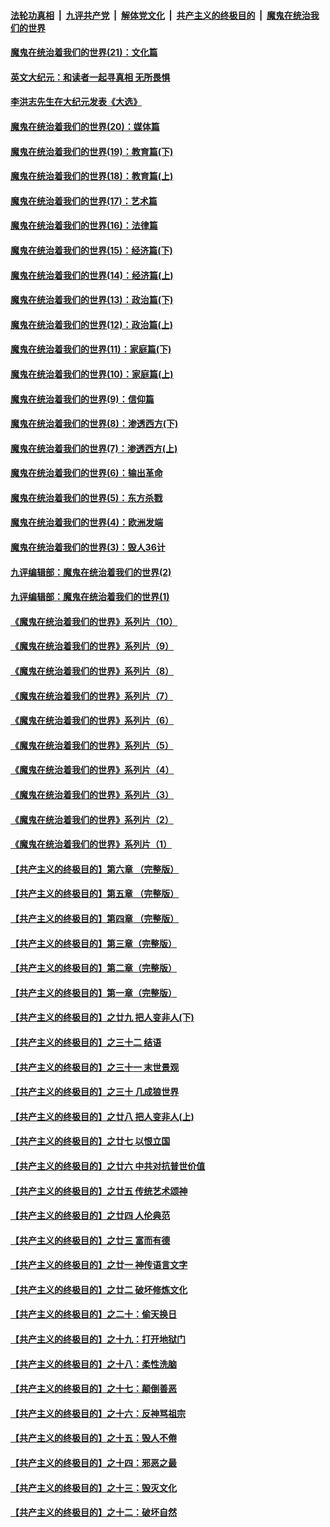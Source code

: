 ####  [法轮功真相](../../../../basic/blob/master/README.md?t=12070802) &nbsp;|&nbsp; [九评共产党](../../../../9ping.md/blob/master/README.md?t=12070802) &nbsp;|&nbsp; [解体党文化](../../../../jtdwh.md/blob/master/README.md?t=12070802)  &nbsp;|&nbsp; [共产主义的终极目的](../../../../gczydzjmd.md/blob/master/README.md?t=12070802) &nbsp;|&nbsp; [魔鬼在统治我们的世界](../../../../mgztzwmdsj.md/blob/master/README.md?t=12070802) 

#### [魔鬼在统治着我们的世界(21)：文化篇](../pages/nsc422/n10597706.md?t=12070802) 

#### [英文大纪元：和读者一起寻真相 无所畏惧](../pages/nsc422/n12542027.md?t=12070802) 

#### [李洪志先生在大纪元发表《大选》](../pages/nsc422/n12534746.md?t=12070802) 

#### [魔鬼在统治着我们的世界(20)：媒体篇](../pages/nsc422/n10586579.md?t=12070802) 

#### [魔鬼在统治着我们的世界(19)：教育篇(下)](../pages/nsc422/n10564808.md?t=12070802) 

#### [魔鬼在统治着我们的世界(18)：教育篇(上)](../pages/nsc422/n10526970.md?t=12070802) 

#### [魔鬼在统治着我们的世界(17)：艺术篇](../pages/nsc422/n10499093.md?t=12070802) 

#### [魔鬼在统治着我们的世界(16)：法律篇](../pages/nsc422/n10485969.md?t=12070802) 

#### [魔鬼在统治着我们的世界(15)：经济篇(下)](../pages/nsc422/n10469975.md?t=12070802) 

#### [魔鬼在统治着我们的世界(14)：经济篇(上)](../pages/nsc422/n10457370.md?t=12070802) 

#### [魔鬼在统治着我们的世界(13)：政治篇(下)](../pages/nsc422/n10448270.md?t=12070802) 

#### [魔鬼在统治着我们的世界(12)：政治篇(上)](../pages/nsc422/n10444576.md?t=12070802) 

#### [魔鬼在统治着我们的世界(11)：家庭篇(下)](../pages/nsc422/n10440961.md?t=12070802) 

#### [魔鬼在统治着我们的世界(10)：家庭篇(上)](../pages/nsc422/n10435448.md?t=12070802) 

#### [魔鬼在统治着我们的世界(9)：信仰篇](../pages/nsc422/n10432159.md?t=12070802) 

#### [魔鬼在统治着我们的世界(8)：渗透西方(下)](../pages/nsc422/n10429603.md?t=12070802) 

#### [魔鬼在统治着我们的世界(7)：渗透西方(上)](../pages/nsc422/n10426013.md?t=12070802) 

#### [魔鬼在统治着我们的世界(6)：输出革命](../pages/nsc422/n10421536.md?t=12070802) 

#### [魔鬼在统治着我们的世界(5)：东方杀戮](../pages/nsc422/n10417707.md?t=12070802) 

#### [魔鬼在统治着我们的世界(4)：欧洲发端](../pages/nsc422/n10414890.md?t=12070802) 

#### [魔鬼在统治着我们的世界(3)：毁人36计](../pages/nsc422/n10411583.md?t=12070802) 

#### [九评编辑部：魔鬼在统治着我们的世界(2)](../pages/nsc422/n10410036.md?t=12070802) 

#### [九评编辑部：魔鬼在统治着我们的世界(1)](../pages/nsc422/n10406825.md?t=12070802) 

#### [《魔鬼在统治着我们的世界》系列片（10）](../pages/nsc422/n12292670.md?t=12070802) 

#### [《魔鬼在统治着我们的世界》系列片（9）](../pages/nsc422/n12290859.md?t=12070802) 

#### [《魔鬼在统治着我们的世界》系列片（8）](../pages/nsc422/n12287445.md?t=12070802) 

#### [《魔鬼在统治着我们的世界》系列片（7）](../pages/nsc422/n12283425.md?t=12070802) 

#### [《魔鬼在统治着我们的世界》系列片（6）](../pages/nsc422/n12282314.md?t=12070802) 

#### [《魔鬼在统治着我们的世界》系列片（5）](../pages/nsc422/n12281419.md?t=12070802) 

#### [《魔鬼在统治着我们的世界》系列片（4）](../pages/nsc422/n12274024.md?t=12070802) 

#### [《魔鬼在统治着我们的世界》系列片（3）](../pages/nsc422/n12271322.md?t=12070802) 

#### [《魔鬼在统治着我们的世界》系列片（2）](../pages/nsc422/n12269049.md?t=12070802) 

#### [《魔鬼在统治着我们的世界》系列片（1）](../pages/nsc422/n12267575.md?t=12070802) 

#### [【共产主义的终极目的】第六章 （完整版）](../pages/nsc422/n11428913.md?t=12070802) 

#### [【共产主义的终极目的】第五章 （完整版）](../pages/nsc422/n11428912.md?t=12070802) 

#### [【共产主义的终极目的】第四章 （完整版）](../pages/nsc422/n11428907.md?t=12070802) 

#### [【共产主义的终极目的】第三章（完整版）](../pages/nsc422/n11428848.md?t=12070802) 

#### [【共产主义的终极目的】第二章（完整版）](../pages/nsc422/n11428831.md?t=12070802) 

#### [【共产主义的终极目的】第一章（完整版）](../pages/nsc422/n11417651.md?t=12070802) 

#### [【共产主义的终极目的】之廿九 把人变非人(下)](../pages/nsc422/n11344140.md?t=12070802) 

#### [【共产主义的终极目的】之三十二 结语](../pages/nsc422/n11360535.md?t=12070802) 

#### [【共产主义的终极目的】之三十一 末世景观](../pages/nsc422/n11351129.md?t=12070802) 

#### [【共产主义的终极目的】之三十 几成狼世界](../pages/nsc422/n11348280.md?t=12070802) 

#### [【共产主义的终极目的】之廿八 把人变非人(上)](../pages/nsc422/n11340492.md?t=12070802) 

#### [【共产主义的终极目的】之廿七 以恨立国](../pages/nsc422/n11336944.md?t=12070802) 

#### [【共产主义的终极目的】之廿六 中共对抗普世价值](../pages/nsc422/n11324785.md?t=12070802) 

#### [【共产主义的终极目的】之廿五 传统艺术颂神](../pages/nsc422/n11296396.md?t=12070802) 

#### [【共产主义的终极目的】之廿四 人伦典范](../pages/nsc422/n11296397.md?t=12070802) 

#### [【共产主义的终极目的】之廿三 富而有德](../pages/nsc422/n11283598.md?t=12070802) 

#### [【共产主义的终极目的】之廿一 神传语言文字](../pages/nsc422/n11263265.md?t=12070802) 

#### [【共产主义的终极目的】之廿二 破坏修炼文化](../pages/nsc422/n11245728.md?t=12070802) 

#### [【共产主义的终极目的】之二十：偷天换日](../pages/nsc422/n11238846.md?t=12070802) 

#### [【共产主义的终极目的】之十九：打开地狱门](../pages/nsc422/n11206376.md?t=12070802) 

#### [【共产主义的终极目的】之十八：柔性洗脑](../pages/nsc422/n11199994.md?t=12070802) 

#### [【共产主义的终极目的】之十七：颠倒善恶](../pages/nsc422/n11179782.md?t=12070802) 

#### [【共产主义的终极目的】之十六：反神骂祖宗](../pages/nsc422/n11166798.md?t=12070802) 

#### [【共产主义的终极目的】之十五：毁人不倦](../pages/nsc422/n11166792.md?t=12070802) 

#### [【共产主义的终极目的】之十四：邪恶之最](../pages/nsc422/n11150249.md?t=12070802) 

#### [【共产主义的终极目的】之十三：毁灭文化](../pages/nsc422/n11135227.md?t=12070802) 

#### [【共产主义的终极目的】之十二：破坏自然](../pages/nsc422/n11135214.md?t=12070802) 

